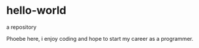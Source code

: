 # hello-world
a repository

Phoebe here, i enjoy coding and hope to start my career as a programmer.
